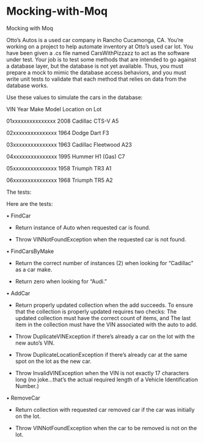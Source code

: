 # Mocking-with-Moq
Mocking with Moq

Otto’s Autos is a used car company in Rancho Cucamonga, CA.  You’re working on a project to help automate inventory at Otto’s used car lot.
You have been given a .cs file named CarsWithPizzazz to act as the software under test.  Your job is to test some methods that are intended to go against a database layer, but the database is not yet available.  Thus, you must prepare a mock to mimic the database access behaviors, and you must write unit tests to validate that each method that relies on data from the database works.

Use these values to simulate the cars in the database:

VIN	Year	Make	Model	Location on Lot

01xxxxxxxxxxxxxxx	2008	Cadillac	CTS-V	A5

02xxxxxxxxxxxxxxx	1964	Dodge	Dart	F3

03xxxxxxxxxxxxxxx	1963	Cadillac	Fleetwood	A23

04xxxxxxxxxxxxxxx	1995	Hummer	H1 (Gas)	C7

05xxxxxxxxxxxxxxx	1958	Triumph	TR3	A1

06xxxxxxxxxxxxxxx	1968	Triumph	TR5	A2

The tests:

Here are the tests:

•	FindCar

-	Return instance of Auto when requested car is found.

-	Throw VINNotFoundException when the requested car is not found.

•	FindCarsByMake

-	Return the correct number of instances (2) when looking for “Cadillac” as a car make.

-	Return zero when looking for “Audi.”

•	AddCar

-	Return properly updated collection when the add succeeds.  To ensure that the collection is properly updated requires two checks:
	The updated collection must have the correct count of items, and
	The last item in the collection must have the VIN associated with the auto to add.
 
-	Throw DuplicateVINException if there’s already a car on the lot with the new auto’s VIN.

-	Throw DuplicateLocationException if there’s already car at the same spot on the lot as the new car.

-	Throw InvalidVINException when the VIN is not exactly 17 characters long (no joke…that’s the actual required length of a Vehicle Identification Number.) 

•	RemoveCar

-	Return collection with requested car removed car if the car was initially on the lot.  

-	Throw VINNotFoundException when the car to be removed is not on the lot.
 

